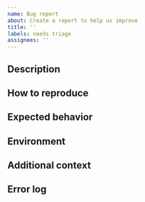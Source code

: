 ```yaml
---
name: Bug report
about: Create a report to help us improve
title: ''
labels: needs triage
assignees: ''
---
```


<!-- 
Thank you for reporting a bug!
The issue template is just a guide to what we generally need to know
when we receive issues. You don't always need to follow it.
-->

## Description

<!--
Describe the bug.
A clear and concise description of what the bug is.
-->

## How to reproduce

<!--
Steps to reproduce the behavior:
1. Go to '...'
2. Click on '....'
3. Scroll down to '....'
4. See error
-->


## Expected behavior

<!-- A clear and concise description of what you expected to happen. -->

## Environment

<!--
 - OS: [e.g. Ubuntu 22.04]
 - HMD: [e.g. Quest Pro]
 - GPU: [e.g. Quest Pro]
-->

## Additional context

<!-- Add any other context about the problem here. -->

## Error log

<!-- If applicable, attach the error log you get. -->
